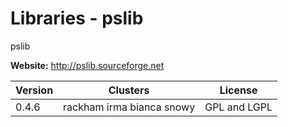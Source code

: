 # Libraries - pslib

pslib



**Website:** <http://pslib.sourceforge.net>

| Version | Clusters | License |
| ------- | -------- | ------- |
| 0.4.6 | rackham irma bianca snowy | GPL and LGPL |
